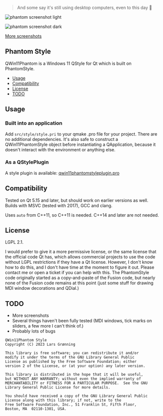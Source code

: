 > And some say it's still using desktop computers, even to this day 👻

![phantom screenshot light](https://raw.githubusercontent.com/wiki/randrew/phantomstyle/images/phantom_demo_1x_light_3.png)

![phantom screenshot dark](https://raw.githubusercontent.com/wiki/randrew/phantomstyle/images/phantom_demo_1x_dark_3.png)

[More screenshots](https://github.com/randrew/phantomstyle/wiki/Comparison-Screenshots)

## Phantom Style

QWin11Phantom is a Windows 11 QStyle for Qt which is built on PhantomStyle.

* [Usage](#usage)
* [Compatibility](#compatibility)
* [License](#license)
* [TODO](#todo)

## Usage

### Built into an application

Add `src/style/style.pri` to your qmake .pro file for your project. There
are no additional dependencies. It's also safe to construct a QWin11PhantomStyle
object before instantiating a QApplication, because it doesn't interact with
the environment or anything else.

### As a QStylePlugin

A style plugin is available: [qwin11phantomstyleplugin.pro](src/styleplugin/qwin11phantomstyleplugin.pro)

## Compatibility

Tested on Qt 5.15 and later, but should work on earlier versions as well. Builds
with MSVC (tested with 2017), GCC and clang.

Uses `auto` from C++11, so C++11 is needed. C++14 and later are not needed.

## License

LGPL 2.1.

I would prefer to give it a more permissive license, or the same license that
the official code Qt has, which allows commercial projects to use the code
without LGPL restrictions if they have a Qt license. However, I don't know how
to do this, and I don't have time at the moment to figure it out. Please
contact me or open a ticket if you can help with this. The PhantomStyle code
originally started as a copy-and-paste of the Fusion code, but nearly none of
the Fusion code remains at this point (just some stuff for drawing MDI window
decorations and QDial.)

## TODO

* More screenshots
* Several things haven't been fully tested (MDI windows, tick marks on sliders,
  a few more I can't think of.)
* Probably lots of bugs

```
QWin11Phantom Style
Copyright (C) 2023 Lars Grønning

This library is free software; you can redistribute it and/or
modify it under the terms of the GNU Library General Public
License as published by the Free Software Foundation; either
version 2 of the License, or (at your option) any later version.

This library is distributed in the hope that it will be useful,
but WITHOUT ANY WARRANTY; without even the implied warranty of
MERCHANTABILITY or FITNESS FOR A PARTICULAR PURPOSE.  See the GNU
Library General Public License for more details.

You should have received a copy of the GNU Library General Public
License along with this library; if not, write to the
Free Software Foundation, Inc., 51 Franklin St, Fifth Floor,
Boston, MA  02110-1301, USA.
```
